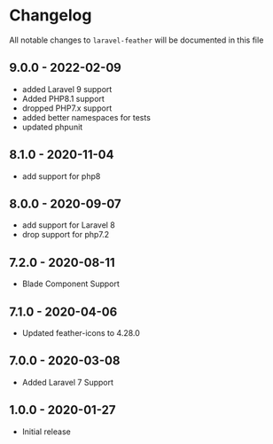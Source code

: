 # Changelog

All notable changes to `laravel-feather` will be documented in this file

## 9.0.0 - 2022-02-09

- added Laravel 9 support
- Added PHP8.1 support
- dropped PHP7.x support
- added better namespaces for tests
- updated phpunit

## 8.1.0 - 2020-11-04

- add support for php8

## 8.0.0 - 2020-09-07

- add support for Laravel 8
- drop support for php7.2

## 7.2.0 - 2020-08-11

- Blade Component Support

## 7.1.0 - 2020-04-06

- Updated feather-icons to 4.28.0

## 7.0.0 - 2020-03-08

- Added Laravel 7 Support

## 1.0.0 - 2020-01-27

- Initial release
